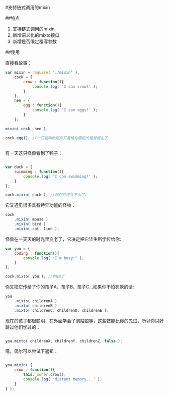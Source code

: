 #支持链式调用的mixin

##特点

1. 支持链式调用的mixin
2. 新增语义化的mixto接口
3. 新增是否限定覆写参数


##使用

直接看故事：

```javascript
var mixin = require( './mixin' ),
    cock = {
        crow : function(){ 
            console.log( 'I can crow!' );
        }
    },
    hen = {
        egg : function(){
            console.log( 'I can eggs!' );
        }
    };
    
mixin( cock, hen );
    
cock.egg(); //一只能叫你起床又能给你蛋吃的怪兽诞生了
    
```

有一天这只怪兽看到了鸭子：

```javascript

var duck = {
    swimming : function(){
        console.log( 'I can swimming!' );
    }
};

cock.mixin( duck ); //现在它还会下水了。

```

它又遇见很多具有特异功能的怪物：

```javascript
cock
    .mixin( mouse )
    .mixin( bird )
    .mixin( cat, lion );
```

怪兽在一天天的时光里变老了，它决定把它毕生所学传给你:

```javascript
var you = {
    coding : function(){
        console.log( "I'm busy!" );
    }
};

cock.mixto( you ); //你NB了
```

你又把它传给了你的孩子A、孩子B、孩子C...如果你不怕罚款的话:
```javascript
you
    .mixto( childrenA )
    .mixto( childrenB )
    .mixto( childrenC, childrenD, childrenE );
```

现在的孩子都很聪明，在外面学会了泡姑娘等，这些技能比你的先进，所以你只好跳过他们学过的：

```javascript

you.mixto( childrenX, childrenY, childrenZ, false );
```

嗯，偶尔可以尝试下返祖：

```javascript

you.mixin( {
    crow : function(){
        this._owner.crow();
        console.log( 'distant memory...' );
    }
} );

```

